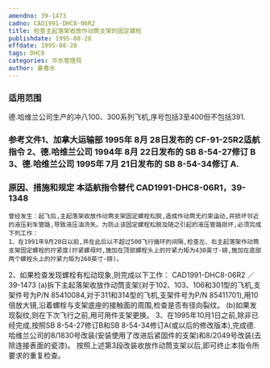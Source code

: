 ```yaml
---
amendno: 39-1473
cadno: CAD1991-DHC8-06R2
title: 检查主起落架收放作动筒支架的固定螺栓
publishdate: 1995-08-28
effdate: 1995-08-28
tags: DHC8
categories: 华东管理局
author: 姜春水
---
```


### 适用范围 
德.哈维兰公司生产的冲八100、300系列飞机,序号包括3至400但不包括391.

### 参考文件1、加拿大运输部 1995年 8月 28日发布的 CF-91-25R2适航指令 2、德.哈维兰公司 1994年 8月 22日发布的 SB 8-54-27修订 B 3、德.哈维兰公司 1995年 7月 21日发布的 SB 8-54-34修订 A. 

### 原因、措施和规定 本适航指令替代 CAD1991-DHC8-06R1，39-1348 
    曾经发生：起飞后,主起落架收放作动筒支架固定螺栓松脱,造成作动筒无约束运动,并损坏邻近的液压刹车管路,导致液压油流失。为防止该固定螺栓松脱及随之引起的液压管路损坏,必须完成下列工作：
    1、在1991年9月20日以前,并在此后以不超过500飞行循环的间隔,检查左、右主起落架作动筒支架固定螺栓的拧紧度(拧紧螺母时,施加在顶部螺栓头上的拧紧力矩为430英寸-磅,施加在底部两个螺栓头上的拧紧力矩为260英寸-磅)。 
2、如果检查发现螺栓有松动现象,则完成以下工作： 
 CAD1991-DHC8-06R2 ／39-1473 
(a)拆下主起落架收放作动筒支架(对于102、103、106和301型的飞机,支架件号为P/N 85410084,对于311和314型的飞机,支架件号为P/N 85411701),用10倍放大镜,沿着螺栓与支架底座的接触面的周围,检查是否有径向裂纹。 
    (b)如果发现裂纹,则在下次飞行之前,用可用件支架更换。 
    3、在1995年10月1日之前,除非已经完成,按照SB 8-54-27修订B和SB 8-54-34修订A(或以后的修改版本),完成德.哈维兰公司的8/1830号改装(安装使用了改进后紧固件的支架)和8/2049号改装(去除连接表面的瓷漆)。 
    按照上述第3段改装收放作动筒支架以后,即可终止本指令所要求的重复检查。
